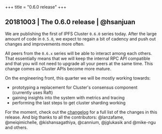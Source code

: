 +++
title = "0.6.0 release"
+++

## 20181003 | The 0.6.0 release | @hsanjuan

We are publishing the first of IPFS Cluster `0.6.0` series today. After the large amount of code in `0.5.0`, we expect to regain a bit of cadency and push out changes and improvements more often.

All peers from the `0.6.x` series will be able to interact among each others. That essentially means that we will keep the internal RPC API compatible and that you will not need to upgrade all your peers at the same time. This change comes as Cluster APIs become more mature.

On the engineering front, this quarter we will be mostly working towards:

* prototyping a replacement for Cluster's consensus component (currently uses Raft)
* gaining insights into the system with metrics and tracing
* performing the last steps to get cluster sharding working

For the moment, check out the [changelog](https://github.com/ipfs/ipfs-cluster/blob/master/CHANGELOG.md) for a full list of the changes in this release. And big thanks to all the contributors: @lanzafame, @meiqimichelle, @kishansagathiya, @cannium, @jglukasik and @mike-ngu and others.
